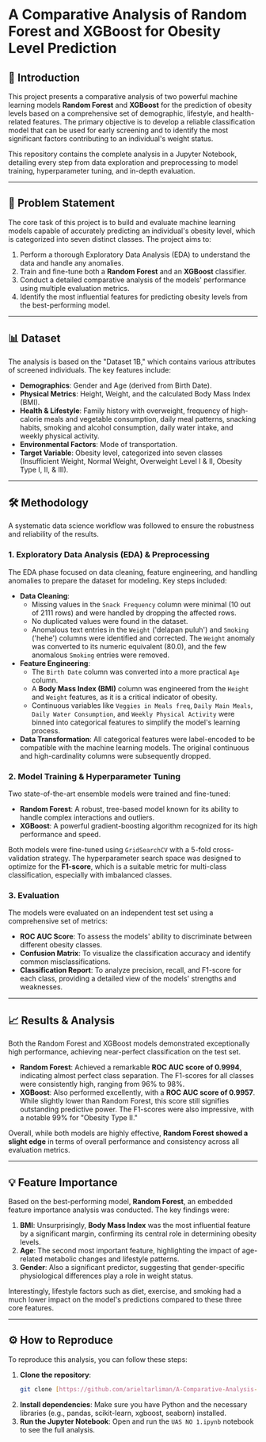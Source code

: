 # A Comparative Analysis of Random Forest and XGBoost for Obesity Level Prediction

## 🚀 Introduction

This project presents a comparative analysis of two powerful machine learning models **Random Forest** and **XGBoost** for the prediction of obesity levels based on a comprehensive set of demographic, lifestyle, and health-related features. The primary objective is to develop a reliable classification model that can be used for early screening and to identify the most significant factors contributing to an individual's weight status.

This repository contains the complete analysis in a Jupyter Notebook, detailing every step from data exploration and preprocessing to model training, hyperparameter tuning, and in-depth evaluation.

***

## 🎯 Problem Statement

The core task of this project is to build and evaluate machine learning models capable of accurately predicting an individual's obesity level, which is categorized into seven distinct classes. The project aims to:

1.  Perform a thorough Exploratory Data Analysis (EDA) to understand the data and handle any anomalies.
2.  Train and fine-tune both a **Random Forest** and an **XGBoost** classifier.
3.  Conduct a detailed comparative analysis of the models' performance using multiple evaluation metrics.
4.  Identify the most influential features for predicting obesity levels from the best-performing model.

***

## 📊 Dataset

The analysis is based on the "Dataset 1B," which contains various attributes of screened individuals. The key features include:

* **Demographics**: Gender and Age (derived from Birth Date).
* **Physical Metrics**: Height, Weight, and the calculated Body Mass Index (BMI).
* **Health & Lifestyle**: Family history with overweight, frequency of high-calorie meals and vegetable consumption, daily meal patterns, snacking habits, smoking and alcohol consumption, daily water intake, and weekly physical activity.
* **Environmental Factors**: Mode of transportation.
* **Target Variable**: Obesity level, categorized into seven classes (Insufficient Weight, Normal Weight, Overweight Level I & II, Obesity Type I, II, & III).

***

## 🛠️ Methodology

A systematic data science workflow was followed to ensure the robustness and reliability of the results.

### 1. Exploratory Data Analysis (EDA) & Preprocessing

The EDA phase focused on data cleaning, feature engineering, and handling anomalies to prepare the dataset for modeling. Key steps included:

* **Data Cleaning**:
    * Missing values in the `Snack Frequency` column were minimal (10 out of 2111 rows) and were handled by dropping the affected rows.
    * No duplicated values were found in the dataset.
    * Anomalous text entries in the `Weight` ('delapan puluh') and `Smoking` ('hehe') columns were identified and corrected. The `Weight` anomaly was converted to its numeric equivalent (80.0), and the few anomalous `Smoking` entries were removed.
* **Feature Engineering**:
    * The `Birth Date` column was converted into a more practical `Age` column.
    * A **Body Mass Index (BMI)** column was engineered from the `Height` and `Weight` features, as it is a critical indicator of obesity.
    * Continuous variables like `Veggies in Meals freq`, `Daily Main Meals`, `Daily Water Consumption`, and `Weekly Physical Activity` were binned into categorical features to simplify the model's learning process.
* **Data Transformation**: All categorical features were label-encoded to be compatible with the machine learning models. The original continuous and high-cardinality columns were subsequently dropped.

### 2. Model Training & Hyperparameter Tuning

Two state-of-the-art ensemble models were trained and fine-tuned:

* **Random Forest**: A robust, tree-based model known for its ability to handle complex interactions and outliers.
* **XGBoost**: A powerful gradient-boosting algorithm recognized for its high performance and speed.

Both models were fine-tuned using `GridSearchCV` with a 5-fold cross-validation strategy. The hyperparameter search space was designed to optimize for the **F1-score**, which is a suitable metric for multi-class classification, especially with imbalanced classes.

### 3. Evaluation

The models were evaluated on an independent test set using a comprehensive set of metrics:

* **ROC AUC Score**: To assess the models' ability to discriminate between different obesity classes.
* **Confusion Matrix**: To visualize the classification accuracy and identify common misclassifications.
* **Classification Report**: To analyze precision, recall, and F1-score for each class, providing a detailed view of the models' strengths and weaknesses.

***

## 📈 Results & Analysis

Both the Random Forest and XGBoost models demonstrated exceptionally high performance, achieving near-perfect classification on the test set.

* **Random Forest**: Achieved a remarkable **ROC AUC score of 0.9994**, indicating almost perfect class separation. The F1-scores for all classes were consistently high, ranging from 96% to 98%.
* **XGBoost**: Also performed excellently, with a **ROC AUC score of 0.9957**. While slightly lower than Random Forest, this score still signifies outstanding predictive power. The F1-scores were also impressive, with a notable 99% for "Obesity Type II."

Overall, while both models are highly effective, **Random Forest showed a slight edge** in terms of overall performance and consistency across all evaluation metrics.

***

## 💡 Feature Importance

Based on the best-performing model, **Random Forest**, an embedded feature importance analysis was conducted. The key findings were:

1.  **BMI**: Unsurprisingly, **Body Mass Index** was the most influential feature by a significant margin, confirming its central role in determining obesity levels.
2.  **Age**: The second most important feature, highlighting the impact of age-related metabolic changes and lifestyle patterns.
3.  **Gender**: Also a significant predictor, suggesting that gender-specific physiological differences play a role in weight status.

Interestingly, lifestyle factors such as diet, exercise, and smoking had a much lower impact on the model's predictions compared to these three core features.

***

## ⚙️ How to Reproduce

To reproduce this analysis, you can follow these steps:

1.  **Clone the repository**:
    ```bash
    git clone [https://github.com/arieltarliman/A-Comparative-Analysis-of-Random-Forest-and-XGBoost-for-Obesity-Level-Prediction.git](https://github.com/arieltarliman/A-Comparative-Analysis-of-Random-Forest-and-XGBoost-for-Obesity-Level-Prediction.git)
    ```
2.  **Install dependencies**: Make sure you have Python and the necessary libraries (e.g., pandas, scikit-learn, xgboost, seaborn) installed.
3.  **Run the Jupyter Notebook**: Open and run the `UAS NO 1.ipynb` notebook to see the full analysis.
